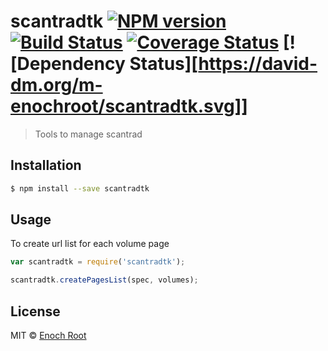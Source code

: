 # scantradtk [![NPM version][npm-image]][npm-url] [![Build Status](https://travis-ci.org/m-enochroot/scantradtk.svg?branch=master)](https://travis-ci.org/m-enochroot/scantradtk) [![Coverage Status](https://coveralls.io/repos/m-enochroot/scantradtk/badge.svg?branch=master&service=github)](https://coveralls.io/github/m-enochroot/scantradtk?branch=master) [![Dependency Status][https://david-dm.org/m-enochroot/scantradtk.svg]]
> Tools to manage scantrad

## Installation

```sh
$ npm install --save scantradtk
```

## Usage

To create url list for each volume page

```js
var scantradtk = require('scantradtk');

scantradtk.createPagesList(spec, volumes);
```
## License

MIT © [Enoch Root]()


[npm-image]: https://badge.fury.io/js/scantradtk.svg
[npm-url]: https://npmjs.org/package/scantradtk
[travis-image]: https://travis-ci.org//scantradtk.svg?branch=master
[travis-url]: https://travis-ci.org//scantradtk
[daviddm-image]: https://david-dm.org//scantradtk.svg?theme=shields.io
[daviddm-url]: https://david-dm.org//scantradtk
